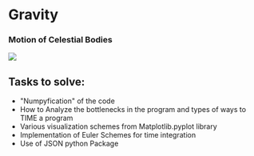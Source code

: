 # Gravity
### Motion of Celestial Bodies
<img src="https://github.com/sushanthk15/SoftwareToolsforCMS/blob/master/SolSysOver.png">

## Tasks to solve:
-  "Numpyfication" of the code
-  How to Analyze the bottlenecks in the program and types of ways to TIME a program
-  Various visualization schemes from Matplotlib.pyplot library
-  Implementation of Euler Schemes for time integration
-  Use of JSON python Package  
